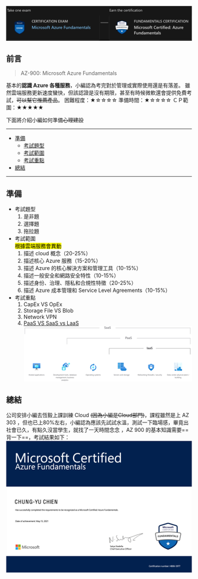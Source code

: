 <div  class="mdtable"></div>

<img  src="https://github.com/JianTodo/BloggerUsage/blob/master/0018.Azure/900_0.png?raw=true"  />

## 前言
> AZ-900: Microsoft Azure Fundamentals

基本的**認識 Azure 各種服務**，小編認為考完對於管理或實際使用還是有落差。
雖然雲端服務更新速度蠻快，但該認證是沒有期限，甚至有時候微軟還會提供免費考試，~~可以幫它推薦產品~~。
困難程度：★☆☆☆☆
準備時間：★☆☆☆☆
ＣＰ範圍：★★★★★

下面將介紹小編如何準備~~心理建設~~
<!--more-->
<hr>
<div class="headline">

 - <a href="#準備">準備</a>
	 *  <a href="#考試題型">考試題型</a>
	 *  <a href="#考試範圍">考試範圍</a>
	 *  <a href="#考試重點">考試重點</a>
 - <a href="#總結">總結</a>
</div>
<hr>

## 準備
*  <div id="考試題型">考試題型</div>

	1. 是非題
	2. 選擇題
	3. 拖拉題
*  <div id="考試範圍">考試範圍</div> <mark>根據雲端服務會異動</mark>

	1. 描述 cloud 概念（20-25%）
	2. 描述核心 Azure 服務（15-20%）
	3. 描述 Azure 的核心解決方案和管理工具（10-15%）
	4. 描述一般安全和網路安全特性（10-15%）
	5. 描述身份、治理、隱私和合規性特徵（20-25%）
	6. 描述 Azure 成本管理和 Service Level Agreements（10-15%）
* <div id="考試重點">考試重點</div>

	1. CapEx VS OpEx
	2. Storage File VS Blob
	3. Network VPN
	4. [PaaS VS SaaS vs LaaS](https://azure.microsoft.com/en-us/overview/what-is-iaas/)<br/>![enter image description here](https://github.com/JianTodo/BloggerUsage/blob/master/0018.Azure/900_1.png?raw=true)

## 總結
公司安排小編去恆毅上課訓練 Cloud ~~(因為小編是Cloud部門)~~，課程雖然是上 AZ 303 ，但也已上80%左右，小編認為應該先試試水溫，測試一下臨場感，畢竟出社會已久，有點久沒當學生，就找了一天時間念念 ，AZ 900 的基本知識需要==背一下==，考試結果如下：<br/>![enter image description here](https://github.com/JianTodo/BloggerUsage/blob/master/0018.Azure/900_2.png?raw=true)
